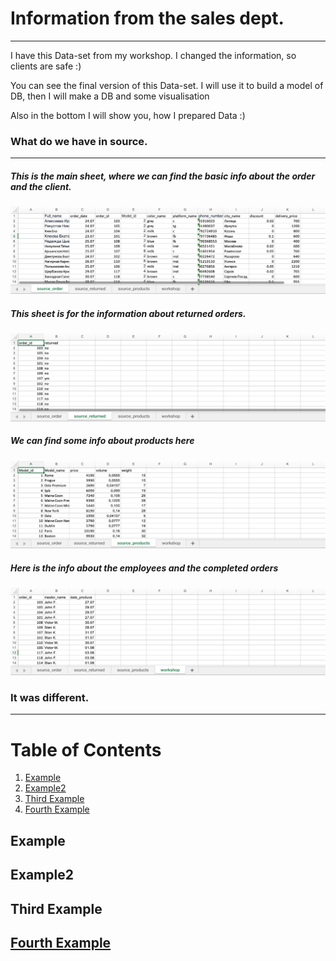 # Information from the sales dept. 
-------------------------------
I have this Data-set from my workshop. I changed the information, so clients are safe :)

You can see the final version of this Data-set. I will use it to build a model of DB, then I will make a DB and some visualisation

Also in the bottom I will show you, how I prepared Data :)



### What do we have in source.
-------------------------------

##### This is the main sheet, where we can find the basic info about the order and the client.
![source_screen_1](https://github.com/victorjulyin/uncle_cat_shop/blob/main/source/ss1.png)

##### This sheet is for the information about returned orders.
![source_screen_2](https://github.com/victorjulyin/uncle_cat_shop/blob/main/source/ss2.png)

##### We can find some info about products here
![source_screen_3](https://github.com/victorjulyin/uncle_cat_shop/blob/main/source/ss3.png)

##### Here is the info about the employees and the completed orders
![source_screen_4](https://github.com/victorjulyin/uncle_cat_shop/blob/main/source/ss4.png)




### It was different.
-------------------------------


# Table of Contents
1. [Example](#example)
2. [Example2](#example2)
3. [Third Example](#third-example)
4. [Fourth Example](#fourth-examplehttpwwwfourthexamplecom)


## Example
## Example2
## Third Example
## [Fourth Example](http://www.fourthexample.com) 